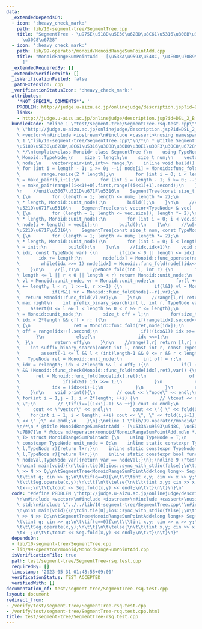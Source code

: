 ```yaml
---
data:
  _extendedDependsOn:
  - icon: ':heavy_check_mark:'
    path: lib/10-segment-tree/SegmentTree.cpp
    title: "SegmentTree - \u975E\u518D\u5E30\u62BD\u8C61\u5316\u30BB\u30B0\u30E1\u30F3\
      \u30C8\u6728"
  - icon: ':heavy_check_mark:'
    path: lib/99-operator/monoid/MonoidRangeSumPointAdd.cpp
    title: "MonoidRangeSumPointAdd - [\u533A\u9593\u548C, \u4E00\u70B9\u52A0\u7B97\
      ]"
  _extendedRequiredBy: []
  _extendedVerifiedWith: []
  _isVerificationFailed: false
  _pathExtension: cpp
  _verificationStatusIcon: ':heavy_check_mark:'
  attributes:
    '*NOT_SPECIAL_COMMENTS*': ''
    PROBLEM: http://judge.u-aizu.ac.jp/onlinejudge/description.jsp?id=DSL_2_B
    links:
    - http://judge.u-aizu.ac.jp/onlinejudge/description.jsp?id=DSL_2_B
  bundledCode: "#line 1 \"test/segment-tree/SegmentTree-rsq.test.cpp\"\n#define PROBLEM\
    \ \"http://judge.u-aizu.ac.jp/onlinejudge/description.jsp?id=DSL_2_B\"\n\n#include\
    \ <vector>\n#include <iostream>\n#include <cassert>\nusing namespace std;\n#line\
    \ 1 \"lib/10-segment-tree/SegmentTree.cpp\"\n/*\n * @title SegmentTree - \u975E\
    \u518D\u5E30\u62BD\u8C61\u5316\u30BB\u30B0\u30E1\u30F3\u30C8\u6728\n * @docs md/segment-tree/SegmentTree.md\n\
    \ */\ntemplate<class Monoid> class SegmentTree {\n    using TypeNode = typename\
    \ Monoid::TypeNode;\n    size_t length;\n    size_t num;\n    vector<TypeNode>\
    \ node;\n    vector<pair<int,int>> range;\n    inline void build() {\n       \
    \ for (int i = length - 1; i >= 0; --i) node[i] = Monoid::func_fold(node[(i<<1)+0],node[(i<<1)+1]);\n\
    \        range.resize(2 * length);\n        for (int i = 0; i < length; ++i) range[i+length]\
    \ = make_pair(i,i+1);\n        for (int i = length - 1; i >= 0; --i) range[i]\
    \ = make_pair(range[(i<<1)+0].first,range[(i<<1)+1].second);\n    }\npublic:\n\
    \n    //unit\u3067\u521D\u671F\u5316\n    SegmentTree(const size_t num): num(num)\
    \ {\n        for (length = 1; length <= num; length *= 2);\n        node.resize(2\
    \ * length, Monoid::unit_node);\n        build();\n    }\n\n    //vector\u3067\
    \u521D\u671F\u5316\n    SegmentTree(const vector<TypeNode> & vec) : num(vec.size())\
    \ {\n        for (length = 1; length <= vec.size(); length *= 2);\n        node.resize(2\
    \ * length, Monoid::unit_node);\n        for (int i = 0; i < vec.size(); ++i)\
    \ node[i + length] = vec[i];\n        build();\n    }\n\n    //\u540C\u3058init\u3067\
    \u521D\u671F\u5316\n    SegmentTree(const size_t num, const TypeNode init) : num(num)\
    \ {\n        for (length = 1; length <= num; length *= 2);\n        node.resize(2\
    \ * length, Monoid::unit_node);\n        for (int i = 0; i < length; ++i) node[i+length]\
    \ = init;\n        build();\n    }\n\n    //[idx,idx+1)\n    void operate(size_t\
    \ idx, const TypeNode var) {\n        if(idx < 0 || length <= idx) return;\n \
    \       idx += length;\n        node[idx] = Monoid::func_operate(node[idx],var);\n\
    \        while(idx >>= 1) node[idx] = Monoid::func_fold(node[(idx<<1)+0],node[(idx<<1)+1]);\n\
    \    }\n\n    //[l,r)\n    TypeNode fold(int l, int r) {\n        if (l < 0 ||\
    \ length <= l || r < 0 || length < r) return Monoid::unit_node;\n        TypeNode\
    \ vl = Monoid::unit_node, vr = Monoid::unit_node;\n        for(l += length, r\
    \ += length; l < r; l >>=1, r >>=1) {\n            if(l&1) vl = Monoid::func_fold(vl,node[l++]);\n\
    \            if(r&1) vr = Monoid::func_fold(node[--r],vr);\n        }\n      \
    \  return Monoid::func_fold(vl,vr);\n    }\n\n    //range[l,r) return [l,r] search\
    \ max right\n    int prefix_binary_search(int l, int r, TypeNode var) {\n    \
    \    assert(0 <= l && l < length && 0 < r && r <= length);\n        TypeNode ret\
    \ = Monoid::unit_node;\n        size_t off = l;\n        for(size_t idx = l+length;\
    \ idx < 2*length && off < r; ){\n            if(range[idx].second<=r && !Monoid::func_check(Monoid::func_fold(ret,node[idx]),var))\
    \ {\n                ret = Monoid::func_fold(ret,node[idx]);\n               \
    \ off = range[idx++].second;\n                if(!(idx&1)) idx >>= 1;\n      \
    \      }\n            else{\n                idx <<=1;\n            }\n      \
    \  }\n        return off;\n    }\n\n    //range(l,r] return [l,r] search max left\n\
    \    int suffix_binary_search(const int l, const int r, const TypeNode var) {\n\
    \        assert(-1 <= l && l < (int)length-1 && 0 <= r && r < length);\n     \
    \   TypeNode ret = Monoid::unit_node;\n        int off = r;\n        for(size_t\
    \ idx = r+length; idx < 2*length && l < off; ){\n            if(l < range[idx].first\
    \ && !Monoid::func_check(Monoid::func_fold(node[idx],ret),var)) {\n          \
    \      ret = Monoid::func_fold(node[idx],ret);\n                off = range[idx--].first-1;\n\
    \                if(idx&1) idx >>= 1;\n            }\n            else{\n    \
    \            idx = (idx<<1)+1;\n            }\n        }\n        return off;\n\
    \    }\n\n    void print(){\n        // cout << \"node\" << endl;\n        //\
    \ for(int i = 1,j = 1; i < 2*length; ++i) {\n        // \tcout << node[i] << \"\
    \ \";\n        // \tif(i==((1<<j)-1) && ++j) cout << endl;\n        // }\n   \
    \     cout << \"vector\" << endl;\n        cout << \"{ \" << fold(0,1);\n    \
    \    for(int i = 1; i < length; ++i) cout << \", \" << fold(i,i+1);\n        cout\
    \ << \" }\" << endl;\n    }\n};\n#line 1 \"lib/99-operator/monoid/MonoidRangeSumPointAdd.cpp\"\
    \n/*\n * @title MonoidRangeSumPointAdd - [\u533A\u9593\u548C, \u4E00\u70B9\u52A0\
    \u7B97]\n * @docs md/operator/monoid/MonoidRangeSumPointAdd.md\n */\ntemplate<class\
    \ T> struct MonoidRangeSumPointAdd {\n    using TypeNode = T;\n    inline static\
    \ constexpr TypeNode unit_node = 0;\n    inline static constexpr TypeNode func_fold(TypeNode\
    \ l,TypeNode r){return l+r;}\n    inline static constexpr TypeNode func_operate(TypeNode\
    \ l,TypeNode r){return l+r;}\n    inline static constexpr bool func_check(TypeNode\
    \ nodeVal,TypeNode var){return var == nodeVal;}\n};\n#line 9 \"test/segment-tree/SegmentTree-rsq.test.cpp\"\
    \n\nint main(void){\n\tcin.tie(0);ios::sync_with_stdio(false);\n\tint N,Q; cin\
    \ >> N >> Q;\n\tSegmentTree<MonoidRangeSumPointAdd<long long>> Seg(N,0);\n\twhile(Q--){\n\
    \t\tint q; cin >> q;\n\t\tif(q==0){\n\t\t\tint x,y; cin >> x >> y;\n\t\t\tx--;\n\
    \t\t\tSeg.operate(x,y);\n\t\t}\n\t\telse{\n\t\t\tint x,y; cin >> x >> y;\n\t\t\
    \tx--;\n\t\t\tcout << Seg.fold(x,y) << endl;\n\t\t}\n\t}\n}\n"
  code: "#define PROBLEM \"http://judge.u-aizu.ac.jp/onlinejudge/description.jsp?id=DSL_2_B\"\
    \n\n#include <vector>\n#include <iostream>\n#include <cassert>\nusing namespace\
    \ std;\n#include \"../../lib/10-segment-tree/SegmentTree.cpp\"\n#include \"../../lib/99-operator/monoid/MonoidRangeSumPointAdd.cpp\"\
    \n\nint main(void){\n\tcin.tie(0);ios::sync_with_stdio(false);\n\tint N,Q; cin\
    \ >> N >> Q;\n\tSegmentTree<MonoidRangeSumPointAdd<long long>> Seg(N,0);\n\twhile(Q--){\n\
    \t\tint q; cin >> q;\n\t\tif(q==0){\n\t\t\tint x,y; cin >> x >> y;\n\t\t\tx--;\n\
    \t\t\tSeg.operate(x,y);\n\t\t}\n\t\telse{\n\t\t\tint x,y; cin >> x >> y;\n\t\t\
    \tx--;\n\t\t\tcout << Seg.fold(x,y) << endl;\n\t\t}\n\t}\n}"
  dependsOn:
  - lib/10-segment-tree/SegmentTree.cpp
  - lib/99-operator/monoid/MonoidRangeSumPointAdd.cpp
  isVerificationFile: true
  path: test/segment-tree/SegmentTree-rsq.test.cpp
  requiredBy: []
  timestamp: '2023-05-31 01:48:55+09:00'
  verificationStatus: TEST_ACCEPTED
  verifiedWith: []
documentation_of: test/segment-tree/SegmentTree-rsq.test.cpp
layout: document
redirect_from:
- /verify/test/segment-tree/SegmentTree-rsq.test.cpp
- /verify/test/segment-tree/SegmentTree-rsq.test.cpp.html
title: test/segment-tree/SegmentTree-rsq.test.cpp
---
```

